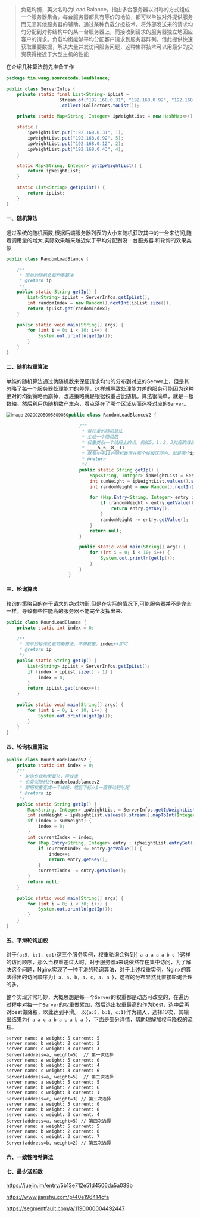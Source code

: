 > 负载均衡，英文名称为Load Balance，指由多台服务器以对称的方式组成一个服务器集合，每台服务器都具有等价的地位，都可以单独对外提供服务而无须其他服务器的辅助。通过某种负载分担技术，将外部发送来的请求均匀分配到对称结构中的某一台服务器上，而接收到请求的服务器独立地回应客户的请求。负载均衡能够平均分配客户请求到服务器阵列，借此提供快速获取重要数据，解决大量并发访问服务问题，这种集群技术可以用最少的投资获得接近于大型主机的性能

在介绍几种算法前先准备工作

```java
package tim.wang.sourcecode.loadblance;

public class ServerInfos {
    private static final List<String> ipList =
                    Stream.of("192.168.0.31", "192.168.0.92", "192.168.0.12", "192.168.0.43", "192.168.0.100")
                    .collect(Collectors.toList());

    private static Map<String, Integer> ipWeightList = new HashMap<>();

    static {
        ipWeightList.put("192.168.0.31", 1);
        ipWeightList.put("192.168.0.92", 5);
        ipWeightList.put("192.168.0.12", 2);
        ipWeightList.put("192.168.0.43", 4);
    }

    static Map<String, Integer> getIpWeightList() {
        return ipWeightList;
    }

    static List<String> getIpList() {
        return ipList;
    }
}

```

#### 一、随机算法

通过系统的随机函数,根据后端服务器列表的大小来随机获取其中的一台来访问,随着调用量的增大,实际效果越来越近似于平均分配到没一台服务器.和轮询的效果类似.

```java
public class RandomLoadBlance {

    /**
     * 简单的随机负载均衡算法
     * @return ip
     */
    public static String getIp() {
        List<String> ipList = ServerInfos.getIpList();
        int randomIndex = new Random().nextInt(ipList.size());
        return ipList.get(randomIndex);
    }

    public static void main(String[] args) {
        for (int i = 0; i < 10; i++) {
            System.out.println(getIp());
        }
    }
}

```

#### 二、随机权重算法

单纯的随机算法通过伪随机数来保证请求均匀的分布到对应的Server上，但是其忽略了每一个服务器处理能力的差异，这样就导致处理能力差的服务可能因为这种绝对的均衡策略而崩掉，改进策略就是根据权重占比随机。算法很简单，就是一根数轴。然后利用伪随机数产生点，看点落在了哪个区域从而选择对应的`Server`。

<img src="https://tva1.sinaimg.cn/large/007S8ZIlgy1ggeozo0qn7j309n02j743.jpg" alt="image-20200205095809050" style="zoom:80%;float:left" />

```java
public class RandomLoadBlanceV2 {

    /**
     * 带权重的随机算法
     * 生成一个随机数
     * 权重类似一个线段上的点，例如5，1，2，3对应的线段就是
     * ____5_6__8__11
     * 就看小于11的随机数落在那个线段区间内，就是哪个ip
     * @return
     */
    public static String getIp() {
        Map<String, Integer> ipWeightList = ServerInfos.getIpWeightList();
        int sumWeight = ipWeightList.values().stream().mapToInt(Integer::intValue).sum();
        int randomWeight = new Random().nextInt(sumWeight);

        for (Map.Entry<String, Integer> entry : ipWeightList.entrySet()) {
            if (randomWeight < entry.getValue()) {
                return entry.getKey();
            }
            randomWeight -= entry.getValue();
        }
        return null;
    }

    public static void main(String[] args) {
        for (int i = 0; i < 10; i++) {
            System.out.println(getIp());
        }
    }
}

```

#### 三、轮询算法

轮询的策略目的在于请求的绝对均衡,但是在实际的情况下,可能服务器并不是完全一样。导致有些性能高的服务器不能完全发挥出来.

```java
public class RoundLoadBlance {
    private static int index = 0;

    /**
     * 简单的轮询负载均衡算法，不带权重，index++即可
     * @return ip
     */
    public static String getIp() {
        List<String> ipList = ServerInfos.getIpList();
        if (index > ipList.size() - 1) {
            index = 0;
        }
        return ipList.get(index++);
    }

    public static void main(String[] args) {
        for (int i = 0; i < 10; i++) {
            System.out.println(getIp());
        }
    }
}
```

#### 四、轮询权重算法

```java
public class RoundLoadBlanceV2 {
    private static int index = 0;
    /**
     * 轮询负载均衡算法，带权重
     * 也类似随机的randomloadblancev2
     * 即把权重变成一个线段，然后下标从0一直移动到队尾
     * @return ip
     */
    public static String getIp() {
        Map<String, Integer> ipWeightList = ServerInfos.getIpWeightList();
        int sumWeight = ipWeightList.values().stream().mapToInt(Integer::intValue).sum();
        if (index > sumWeight) {
            index = 0;
        }
        int currentIndex = index;
        for (Map.Entry<String, Integer> entry : ipWeightList.entrySet()) {
            if (currentIndex <= entry.getValue()) {
                index++;
                return entry.getKey();
            }
            currentIndex -= entry.getValue();
        }
        return null;
    }

    public static void main(String[] args) {
        for (int i = 0; i < 30; i++) {
            System.out.println(getIp());
        }
    }
}

```

#### 五、平滑轮询加权

对于`{a:5, b:1, c:1)`这三个服务实例，权重轮询会得到`{ a a a a a b c }`这样的访问顺序，那么当权重差过大时，对于服务器`a`来说依然存在集中访问，为了解决这个问题，Nginx实现了一种平滑的轮询算法，对于上述权重实例，Nginx的算法得出的访问顺序为`{ a, a, b, a, c, a, a }`，这样的分布显然比直接轮询合理的多。

整个实现非常巧妙，大概思想是每一个`Server`的权重都是动态可改变的，在遍历过程中对每一个`Server`的权重做累加，然后选出权重最高的作为best，选中后再对best做降权，以此达到平滑。
以`{a:5, b:1, c:1)`作为输入，选择10次，其输出结果为`{ a a c a b a c a b a }`，下面是部分详情，帮助理解加权与降权的流程。

```shell
server name: a weight: 5 current: 5
server name: b weight: 2 current: 2
server name: c weight: 3 current: 3
Server(address=a, weight=5)  // 第一次选择
server name: a weight: 5 current: 0
server name: b weight: 2 current: 4
server name: c weight: 3 current: 6
Server(address=a, weight=5)  // 第二次选择
server name: a weight: 5 current: 5
server name: b weight: 2 current: 6
server name: c weight: 3 current: 1
Server(address=c, weight=3) // 第三次选择
server name: a weight: 5 current: 0
server name: b weight: 2 current: 8
server name: c weight: 3 current: 4
Server(address=a, weight=5) // 第四次选择
server name: a weight: 5 current: 5
server name: b weight: 2 current: 0
server name: c weight: 3 current: 7
Server(address=b, weight=2) // 第五次选择
```



#### 六、一致性哈希算法

#### 七、最少活跃数



https://juejin.im/entry/5b13e712e51d4506da5a039b

https://www.jianshu.com/p/40e196414cfa

https://segmentfault.com/a/1190000004492447